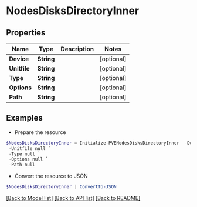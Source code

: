 # NodesDisksDirectoryInner
## Properties

Name | Type | Description | Notes
------------ | ------------- | ------------- | -------------
**Device** | **String** |  | [optional] 
**Unitfile** | **String** |  | [optional] 
**Type** | **String** |  | [optional] 
**Options** | **String** |  | [optional] 
**Path** | **String** |  | [optional] 

## Examples

- Prepare the resource
```powershell
$NodesDisksDirectoryInner = Initialize-PVENodesDisksDirectoryInner  -Device null `
 -Unitfile null `
 -Type null `
 -Options null `
 -Path null
```

- Convert the resource to JSON
```powershell
$NodesDisksDirectoryInner | ConvertTo-JSON
```

[[Back to Model list]](../README.md#documentation-for-models) [[Back to API list]](../README.md#documentation-for-api-endpoints) [[Back to README]](../README.md)

